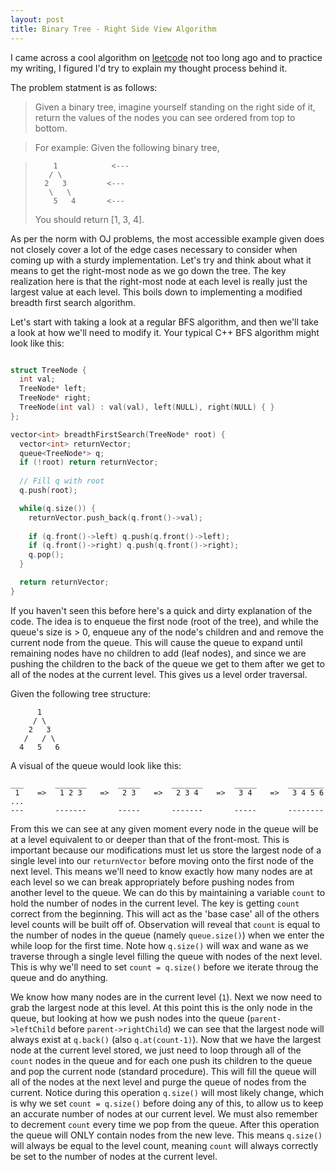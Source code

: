```yaml
---
layout: post
title: Binary Tree - Right Side View Algorithm
---
```


I came across a cool algorithm on [leetcode](https://leetcode.com/problems/binary-tree-right-side-view/) not too long ago and to practice my
writing, I figured I'd try to explain my thought process behind it.

The problem statment is as follows:

> Given a binary tree, imagine yourself standing on the right side of it, return the values of the nodes you can see ordered from top to bottom.

> For example:
> Given the following binary tree,

>         1            <---
>        / \
>       2   3         <---
>        \   \
>         5   4       <---
>
> You should return [1, 3, 4].

As per the norm with OJ problems, the most accessible example given does not closely cover a lot of the edge cases necessary to consider
when coming up with a sturdy implementation. Let's try and think about what it means to get the right-most node as we
go down the tree. The key realization here is that the right-most node at each level is really just the largest
value at each level. This boils down to implementing a modified breadth first search algorithm. 

Let's start with taking a look at a regular BFS algorithm, and then we'll take a look at how we'll need to modify it.
Your typical C++ BFS algorithm might look like this:

```cpp

struct TreeNode {
  int val;
  TreeNode* left;
  TreeNode* right;
  TreeNode(int val) : val(val), left(NULL), right(NULL) { }
};

vector<int> breadthFirstSearch(TreeNode* root) {
  vector<int> returnVector;
  queue<TreeNode*> q;
  if (!root) return returnVector;
  
  // Fill q with root
  q.push(root);

  while(q.size()) {
    returnVector.push_back(q.front()->val);
    
    if (q.front()->left) q.push(q.front()->left);
    if (q.front()->right) q.push(q.front()->right);
    q.pop();
  }

  return returnVector;
}

```

If you haven't seen this before here's a quick and dirty explanation of
the code. The idea is to enqueue the first node (root of the tree), and while the
queue's size is > 0, enqueue any of the node's children and and remove the current node
from the queue. This will cause the queue to expand until remaining nodes have no children
to add (leaf nodes), and since we are pushing the children to the back of the
queue we get to them after we get to all of the nodes at the current level. This gives us
a level order traversal.

Given the following tree structure:

```
      1
     / \
    2   3
   /   / \
  4   5   6
```

A visual of the queue would look like this:

```
___       _______       _____       _______       _____       ________
 1    =>   1 2 3    =>   2 3    =>   2 3 4    =>   3 4    =>   3 4 5 6  ...
---       -------       -----       -------       -----       --------
```

From this we can see at any given moment every node in the queue will be at a level equivalent to or deeper than that
of the front-most. This is important because our modifications must let us store the largest node of a single level into our
`returnVector` before moving onto the first node of the next level. This means we'll need to know exactly how many nodes are
at each level so we can break appropriately before pushing nodes from another level to the queue. We can do this by
maintaining a variable `count` to hold the number of nodes in the current level. The key is getting `count`
correct from the beginning. This will act as the 'base case' all of the others level counts will be built off of. Observation
will reveal that `count` is equal to the number of nodes in the queue (namely `queue.size()`) when we enter the while loop for the first time.
Note how `q.size()` will wax and wane as we traverse through a single level filling the queue with nodes of the next level. This is why
we'll need to set `count = q.size()` before we iterate throug the queue and do anything.

We know how many nodes are in the current level (`1`). Next we now need to grab the largest node at this level. At this point this is the
only node in the queue, but looking at how we push nodes into the queue (`parent->leftChild` before `parent->rightChild`) we can see
that the largest node will always exist at `q.back()` (also `q.at(count-1)`). Now that we have the largest node at the current level stored,
we just need to loop through all of the `count` nodes in the queue and for each one push its children to the queue and pop the current
node (standard procedure). This will fill the queue will all of the nodes at the next level and purge the queue of nodes from the current.
Notice during this operation `q.size()` will most likely change, which is why we set `count = q.size()` before doing any of this, to allow
us to keep an accurate number of nodes at our current level. We must also remember to decrement `count` every time we pop from the queue.
After this operation the queue will ONLY contain nodes from the new leve. This means `q.size()` will always be equal to the level
count, meaning `count` will always correctly be set to the number of nodes at the current level.